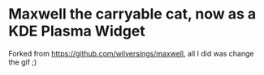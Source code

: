 # Maxwell the carryable cat, now as a KDE Plasma Widget

Forked from https://github.com/wilversings/maxwell, all I did was change the gif ;)
